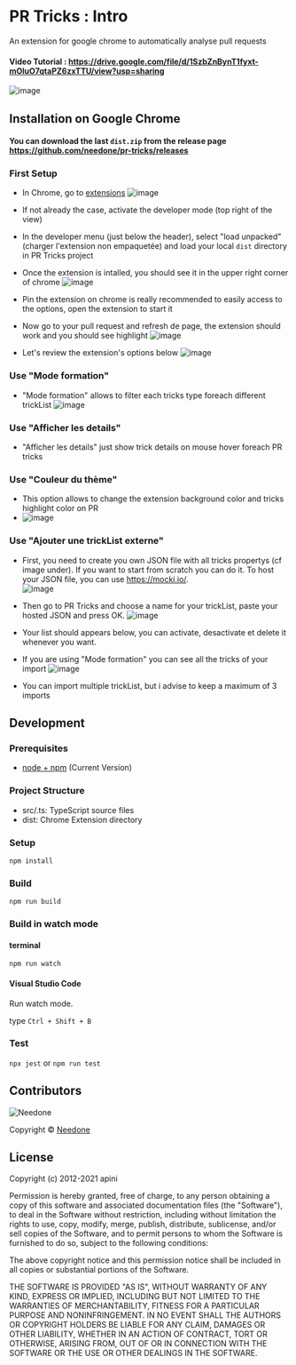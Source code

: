 # PR Tricks : Intro

An extension for google chrome to automatically analyse pull requests
#### Video Tutorial : https://drive.google.com/file/d/1SzbZnBynT1fyxt-mOluO7qtaPZ6zxTTU/view?usp=sharing

![image](https://user-images.githubusercontent.com/16685940/112637090-12d50900-8e3e-11eb-8ce5-b6f10cc2d342.png)

## Installation on Google Chrome

#### You can download the last `dist.zip` from the release page https://github.com/needone/pr-tricks/releases

### First Setup

- In Chrome, go to [extensions](chrome://extensions/)
![image](https://user-images.githubusercontent.com/82021898/120197967-e49aed80-c221-11eb-8251-d3bbdd0112ef.png)
- If not already the case, activate the developer mode (top right of the view)
- In the developer menu (just below the header), select "load unpacked" (charger l'extension non empaquetée) and load your local `dist` directory in PR Tricks project

- Once the extension is intalled, you should see it in the upper right corner of chrome
![image](https://user-images.githubusercontent.com/82021898/119953680-89a59400-bf9e-11eb-9ce8-f477f41522c6.png)


- Pin the extension on chrome is really recommended to easily access to the options, open the extension to start it


- Now go to your pull request and refresh de page, the extension should work and you should see highlight
![image](https://user-images.githubusercontent.com/82021898/120171664-90ccdc00-c202-11eb-8021-ca82bfbcd89a.png)

- Let's review the extension's options below
![image](https://user-images.githubusercontent.com/82021898/120172033-ef925580-c202-11eb-8b63-89c06371b26c.png)  


### Use "Mode formation"

- "Mode formation" allows to filter each tricks type foreach different trickList
![image](https://user-images.githubusercontent.com/82021898/119955268-30d6fb00-bfa0-11eb-9f7d-cdca7e0fc695.png)

### Use "Afficher les details"

- "Afficher les details" just show trick details on mouse hover foreach PR tricks

### Use "Couleur du thème"

- This option allows to change the extension background color and tricks highlight color on PR
- ![image](https://user-images.githubusercontent.com/82021898/119956616-91b30300-bfa1-11eb-8053-6bc27ad19388.png)

### Use "Ajouter une trickList externe"

- First, you need to create you own JSON file with all tricks propertys (cf image under). If you want to start from scratch you can do it. To host your JSON file, you can use https://mocki.io/.   
![image](https://user-images.githubusercontent.com/82021898/121181210-0ddefd80-c862-11eb-94b8-0167acbae568.png)

- Then go to PR Tricks and choose a name for your trickList, paste your hosted JSON and press OK.
![image](https://user-images.githubusercontent.com/82021898/119957627-857b7580-bfa2-11eb-8c10-13a09517bfd3.png)

- Your list should appears below, you can activate, desactivate et delete it whenever you want.
- If you are using "Mode formation" you can see all the tricks of your import
![image](https://user-images.githubusercontent.com/82021898/119958055-f1f67480-bfa2-11eb-9653-ef47ff60559d.png)   

- You can import multiple trickList, but i advise to keep a maximum of 3 imports   


## Development

### Prerequisites

* [node + npm](https://nodejs.org/) (Current Version)

### Project Structure

* src/.ts: TypeScript source files
* dist: Chrome Extension directory

### Setup

```
npm install
```

### Build

```
npm run build
```

### Build in watch mode

#### terminal

```
npm run watch
```

#### Visual Studio Code

Run watch mode.

type `Ctrl + Shift + B`

### Test
`npx jest` or `npm run test`




## Contributors

![Needone](https://static.wixstatic.com/media/4546b3_1dab3f320024483091b29f9b99da0e4e~mv2.png/v1/fill/w_166,h_60,al_c,q_80,usm_0.66_1.00_0.01/LogoNeedoneFull.webp)

Copyright © [Needone](https://www.needone.fr/)

## License 

Copyright (c) 2012-2021 apini

Permission is hereby granted, free of charge, to any person obtaining
a copy of this software and associated documentation files (the
"Software"), to deal in the Software without restriction, including
without limitation the rights to use, copy, modify, merge, publish,
distribute, sublicense, and/or sell copies of the Software, and to
permit persons to whom the Software is furnished to do so, subject to
the following conditions:

The above copyright notice and this permission notice shall be
included in all copies or substantial portions of the Software.

THE SOFTWARE IS PROVIDED "AS IS", WITHOUT WARRANTY OF ANY KIND,
EXPRESS OR IMPLIED, INCLUDING BUT NOT LIMITED TO THE WARRANTIES OF
MERCHANTABILITY, FITNESS FOR A PARTICULAR PURPOSE AND
NONINFRINGEMENT. IN NO EVENT SHALL THE AUTHORS OR COPYRIGHT HOLDERS BE
LIABLE FOR ANY CLAIM, DAMAGES OR OTHER LIABILITY, WHETHER IN AN ACTION
OF CONTRACT, TORT OR OTHERWISE, ARISING FROM, OUT OF OR IN CONNECTION
WITH THE SOFTWARE OR THE USE OR OTHER DEALINGS IN THE SOFTWARE.
